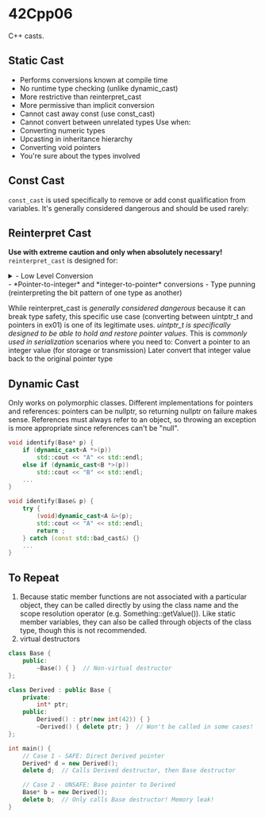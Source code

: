 # 42Cpp06
C++ casts.

## Static Cast
- Performs conversions known at compile time
- No runtime type checking (unlike dynamic_cast)
- More restrictive than reinterpret_cast
- More permissive than implicit conversion
- Cannot cast away const (use const_cast)
- Cannot convert between unrelated types</b>
Use when:</b>
- Converting numeric types
- Upcasting in inheritance hierarchy
- Converting void pointers
- You're sure about the types involved

## Const Cast
`const_cast` is used specifically to remove or add const qualification from variables. It's generally considered dangerous and should be used rarely:

## Reinterpret Cast
**Use with extreme caution and only when absolutely necessary!** </b>
`reinterpret_cast` is designed for:
<details>
<summary>- Low Level Conversion</summary>
- They operate at the bit/byte level
- No data transformation occurs
- The binary representation stays exactly the same
- They can be potentially unsafe if misused
- They are platform-dependent
- They bypass the type system's safety checks
</details>
- *Pointer-to-integer* and *integer-to-pointer* conversions
- Type punning (reinterpreting the bit pattern of one type as another)

While reinterpret_cast is *generally considered dangerous* because it can break type safety, this specific use case (converting between uintptr_t and pointers in ex01) is one of its legitimate uses. 
*uintptr_t is specifically designed to be able to hold and restore pointer values*.
This is *commonly used in serialization* scenarios where you need to:
Convert a pointer to an integer value (for storage or transmission)
Later convert that integer value back to the original pointer type

## Dynamic Cast
Only works on polymorphic classes. </b>
Different implementations for pointers and references: </b>
pointers can be nullptr, so returning nullptr on failure makes sense. References must always refer to an object, so throwing an exception is more appropriate since references can't be "null".</b>

```cpp
void identify(Base* p) {
    if (dynamic_cast<A *>(p))
        std::cout << "A" << std::endl;
    else if (dynamic_cast<B *>(p))
        std::cout << "B" << std::endl;
    ...
}

void identify(Base& p) {
    try {
        (void)dynamic_cast<A &>(p);
        std::cout << "A" << std::endl;
        return ;
    } catch (const std::bad_cast&) {}
    ...
}
```

## To Repeat
1. Because static member functions are not associated with a particular object, they can be called directly by using the class name and the scope resolution operator (e.g. Something::getValue()). Like static member variables, they can also be called through objects of the class type, though this is not recommended.</b></b>
2. virtual destructors
```cpp
class Base {
    public:
        ~Base() { }  // Non-virtual destructor
};

class Derived : public Base {
    private:
        int* ptr;
    public:
        Derived() : ptr(new int(42)) { }
        ~Derived() { delete ptr; }  // Won't be called in some cases!
};

int main() {
    // Case 1 - SAFE: Direct Derived pointer
    Derived* d = new Derived();
    delete d;  // Calls Derived destructor, then Base destructor

    // Case 2 - UNSAFE: Base pointer to Derived
    Base* b = new Derived();
    delete b;  // Only calls Base destructor! Memory leak!
}
```

